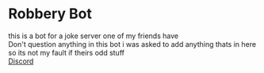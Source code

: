 # Robbery Bot
this is a bot for a joke server one of my friends have<br>
Don't question anything in this bot i was asked to add anything thats in here so its not my fault if theirs odd stuff<br>
[Discord](https://discord.gg/6P9TN564Hp)
